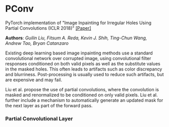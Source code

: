 # PConv

PyTorch implementation of "Image Inpainting for Irregular Holes Using Partial Convolutions (ICLR 2018)" [[Paper]](https://arxiv.org/abs/1804.07723)

**Authors**: _Guilin Liu, Fitsum A. Reda, Kevin J. Shih, Ting-Chun Wang, Andrew Tao, Bryan Catanzaro_

Existing deep learning based image inpainting methods use a standard convolutional network over corrupted image, using convolutional filter responses conditioned on both valid pixels as well as the substitute values in the masked holes. This often leads to artifacts such as color discrepancy and blurriness. Post-processing is usually used to reduce such artifacts, but are expensive and may fail.

Liu et al. propose the use of partial convolutions, where the convolution is masked and renormalized to be conditioned on only valid pixels. Liu et al. further include a mechanism to automatically generate an updated mask for the next layer as part of the forward pass.

### Partial Convolutional Layer

